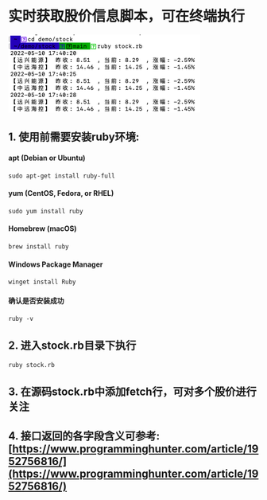 # 实时获取股价信息脚本，可在终端执行

![stock.png](https://raw.githubusercontent.com/radiocontroller/stock/main/stock.png)

## 1. 使用前需要安装ruby环境:

#### apt (Debian or Ubuntu)
```shell
sudo apt-get install ruby-full
```

#### yum (CentOS, Fedora, or RHEL)
```shell
sudo yum install ruby
```

#### Homebrew (macOS)
```shell
brew install ruby
```

#### Windows Package Manager
```shell
winget install Ruby
```

#### 确认是否安装成功
```shell
ruby -v
```

## 2. 进入stock.rb目录下执行
```shell
ruby stock.rb
```

## 3. 在源码stock.rb中添加fetch行，可对多个股价进行关注

## 4. 接口返回的各字段含义可参考: [https://www.programminghunter.com/article/1952756816/](https://www.programminghunter.com/article/1952756816/)
